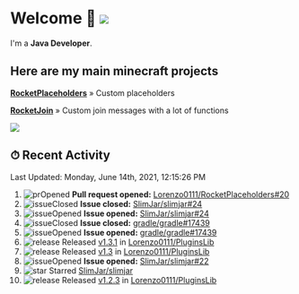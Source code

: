 # Welcome 👋 ![](https://hit.yhype.me/github/profile?user_id=69311874)

I'm a **Java Developer**.

## Here are my main minecraft projects

**[RocketPlaceholders](https://github.com/Lorenzo0111/RocketPlaceholders)** » Custom placeholders

**[RocketJoin](https://github.com/Lorenzo0111/RocketJoin)** » Custom join messages with a lot of functions

[![](https://github-readme-stats.vercel.app/api?username=Lorenzo0111&show_icons=true&count_private=true)](https://github.com/Lorenzo0111)

## ⏱ Recent Activity

<!--RECENT_ACTIVITY:last_update-->
Last Updated: Monday, June 14th, 2021, 12:15:26 PM
<!--RECENT_ACTIVITY:last_update_end-->

<!--RECENT_ACTIVITY:start-->
1. ![prOpened] **Pull request opened:** [Lorenzo0111/RocketPlaceholders#20](https://github.com/Lorenzo0111/RocketPlaceholders/pull/20)
2. ![issueClosed] **Issue closed:** [SlimJar/slimjar#24](https://github.com/SlimJar/slimjar/issues/24)
3. ![issueOpened] **Issue opened:** [SlimJar/slimjar#24](https://github.com/SlimJar/slimjar/issues/24)
4. ![issueClosed] **Issue closed:** [gradle/gradle#17439](https://github.com/gradle/gradle/issues/17439)
5. ![issueOpened] **Issue opened:** [gradle/gradle#17439](https://github.com/gradle/gradle/issues/17439)
6. ![release] Released [v1.3.1](https://github.com/Lorenzo0111/PluginsLib/releases/tag/1.3.1) in [Lorenzo0111/PluginsLib](https://github.com/Lorenzo0111/PluginsLib)
7. ![release] Released [v1.3](https://github.com/Lorenzo0111/PluginsLib/releases/tag/1.3) in [Lorenzo0111/PluginsLib](https://github.com/Lorenzo0111/PluginsLib)
8. ![issueOpened] **Issue opened:** [SlimJar/slimjar#22](https://github.com/SlimJar/slimjar/issues/22)
9. ![star] Starred [SlimJar/slimjar](https://github.com/SlimJar/slimjar)
10. ![release] Released [v1.2.3](https://github.com/Lorenzo0111/PluginsLib/releases/tag/1.2.3) in [Lorenzo0111/PluginsLib](https://github.com/Lorenzo0111/PluginsLib)
<!--RECENT_ACTIVITY:end-->

[issueOpened]: https://cdn.jsdelivr.net/gh/Readme-Workflows/Readme-Icons@main/icons/octicons/IssueOpenedOld.svg
[issueClosed]: https://cdn.jsdelivr.net/gh/Readme-Workflows/Readme-Icons@main/icons/octicons/IssueClosedOld.svg

[prOpened]: https://cdn.jsdelivr.net/gh/Readme-Workflows/Readme-Icons@main/icons/octicons/PullRequestOpened.svg
[prClosed]: https://cdn.jsdelivr.net/gh/Readme-Workflows/Readme-Icons@main/icons/octicons/PullRequestClosed.svg
[prMerged]: https://cdn.jsdelivr.net/gh/Readme-Workflows/Readme-Icons@main/icons/octicons/PullRequestMerged.svg

[comment]: https://cdn.jsdelivr.net/gh/Readme-Workflows/Readme-Icons@main/icons/octicons/Comment.svg

[changesRequested]: https://cdn.jsdelivr.net/gh/Readme-Workflows/Readme-Icons@main/icons/octicons/RequestedChanges.svg
[approved]: https://cdn.jsdelivr.net/gh/Readme-Workflows/Readme-Icons@main/icons/octicons/ApprovedChanges.svg

[repoCreated]: https://cdn.jsdelivr.net/gh/Readme-Workflows/Readme-Icons@main/icons/octicons/Repository.svg
[release]: https://cdn.jsdelivr.net/gh/Readme-Workflows/Readme-Icons@main/icons/octicons/Release.svg
[star]: https://cdn.jsdelivr.net/gh/Readme-Workflows/Readme-Icons@main/icons/octicons/StarredRepository.svg
[wiki]: https://cdn.jsdelivr.net/gh/Readme-Workflows/Readme-Icons@main/icons/octicons/Wiki.svg
[fork]: https://cdn.jsdelivr.net/gh/Readme-Workflows/Readme-Icons@main/icons/octicons/ForkedRepository.svg
[people]: https://cdn.jsdelivr.net/gh/Readme-Workflows/Readme-Icons@main/icons/octicons/People.svg
